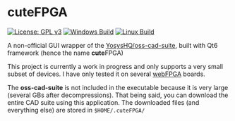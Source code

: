 # cuteFPGA

[![License: GPL v3](https://img.shields.io/badge/License-GPLv3-blue.svg)](https://www.gnu.org/licenses/gpl-3.0)
[![Windows Build](https://github.com/JerryAZR/cuteFPGA/actions/workflows/windows-build.yml/badge.svg)](https://github.com/JerryAZR/cuteFPGA/actions/workflows/windows-build.yml)
[![Linux Build](https://github.com/JerryAZR/cuteFPGA/actions/workflows/linux-build.yml/badge.svg)](https://github.com/JerryAZR/cuteFPGA/actions/workflows/linux-build.yml)

A non-official GUI wrapper of the [YosysHQ/oss-cad-suite](https://github.com/YosysHQ/oss-cad-suite-build),
built with Qt6 framework (hence the name **cute**FPGA)

This project is currently a work in progress and only supports a very small
subset of devices. I have only tested it on several [webFPGA](https://webfpga.io/) boards.

The **oss-cad-suite** is not included in the executable because it is very large
(several GBs after decompressions). That being said, you can download the
entire CAD suite using this application. The downloaded files (and everything else)
are stored in `$HOME/.cuteFPGA/`
